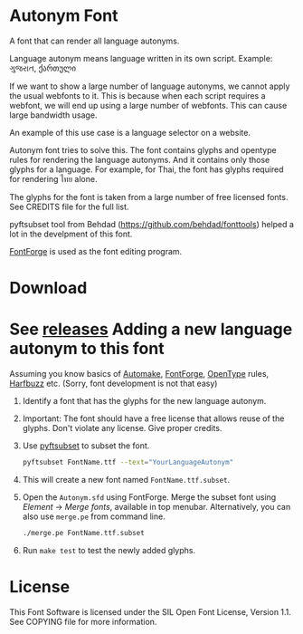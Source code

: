 Autonym Font
============

A font that can render all language autonyms.

Language autonym means language written in its own script. Example: ગુજરાત, ქართული

If we want to show a large number of language autonyms, we cannot apply
the usual webfonts to it. This is because when
each script requires a webfont, we will end up using a large number of
webfonts. This can cause large bandwidth usage.

An example of this use case is a language selector on a website.

Autonym font tries to solve this. The font contains glyphs and opentype rules
for rendering the language autonyms. And it contains only those glyphs for
a language. For example, for Thai, the font has glyphs required for
rendering ไทย alone.

The glyphs for the font is taken from a large number of free licensed fonts.
See CREDITS file for the full list.

pyftsubset tool from Behdad (https://github.com/behdad/fonttools) helped a lot
in the develpment of this font.

[FontForge](http://fontforge.github.io/) is used as the font editing program.

Download
========
See [releases](https://github.com/santhoshtr/AutonymFont/releases)
Adding a new language autonym to this font
==========================================

Assuming you know basics of [Automake](http://www.gnu.org/software/automake/), [FontForge](http://fontforge.github.io/), [OpenType](http://en.wikipedia.org/wiki/OpenType) rules, [Harfbuzz](http://www.freedesktop.org/wiki/Software/HarfBuzz/) etc.
(Sorry, font development is not that easy)

1. Identify a font that has the glyphs for the new language autonym.

2. Important: The font should have a free license that allows reuse of the
glyphs. Don't violate any license. Give proper credits.

3. Use [pyftsubset](https://github.com/behdad/fonttools) to subset the font.

	```bash
	pyftsubset FontName.ttf --text="YourLanguageAutonym"
	```

4. This will create a new font named ```FontName.ttf.subset```.

5. Open the ```Autonym.sfd``` using FontForge. Merge the subset font using *Element* -> *Merge fonts*, available in top menubar. Alternatively, you can also use ```merge.pe``` from command line.

	```bash
	./merge.pe FontName.ttf.subset
	```

6. Run ```make test``` to test the newly added glyphs.

License
======

This Font Software is licensed under the SIL Open Font License, Version 1.1.
See COPYING file for more information.
